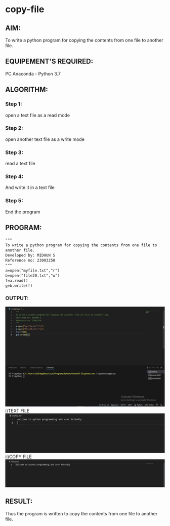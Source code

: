 # copy-file
## AIM:
To write a python program for copying the contents from one file to another file.
## EQUIPEMENT'S REQUIRED: 
PC
Anaconda - Python 3.7
## ALGORITHM: 
### Step 1:
open a text file as a read mode
### Step 2: 
open another text file as a write mode 
### Step 3: 
read a text file
### Step 4:  
And write it in a text file 
### Step 5: 
End the program 

## PROGRAM:
```
"""
To write a python program for copying the contents from one file to another file.
Developed by: MIDHUN S 
Reference no: 23003250
"""
a=open("myfile.txt","r")
b=open("file20.txt","w")
f=a.read()
g=b.write(f)
```

### OUTPUT:
![output](/Screenshot%202023-07-25%20025237.jpg)
i)TEXT FILE
![output](/Screenshot%202023-07-25%20020631.jpg)
ii)COPY FILE
![output](/Screenshot%202023-07-25%20025401.jpg)

## RESULT:
Thus the program is written to copy the contents from one file to another file.